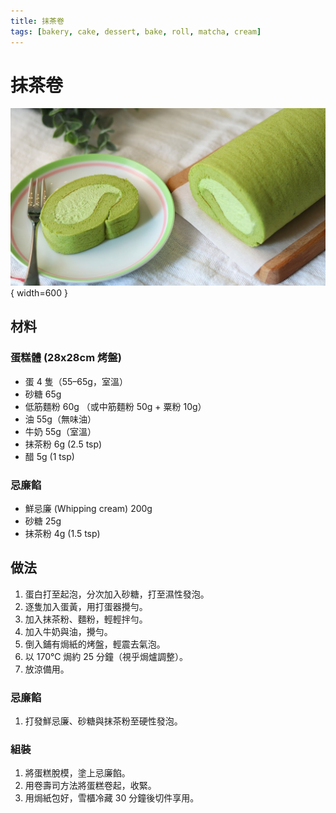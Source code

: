 ```yaml
---
title: 抹茶卷
tags: [bakery, cake, dessert, bake, roll, matcha, cream]
---
```


# 抹茶卷

![抹茶卷](../images/matcha-roll.jpg){ width=600 }

## 材料

### 蛋糕體 (28x28cm 烤盤)
- 蛋 4 隻（55–65g，室溫）  
- 砂糖 65g  
- 低筋麵粉 60g （或中筋麵粉 50g + 粟粉 10g）  
- 油 55g（無味油）  
- 牛奶 55g（室溫）  
- 抹茶粉 6g (2.5 tsp)  
- 醋 5g (1 tsp)  

### 忌廉餡
- 鮮忌廉 (Whipping cream) 200g  
- 砂糖 25g  
- 抹茶粉 4g (1.5 tsp)  

## 做法

1. 蛋白打至起泡，分次加入砂糖，打至濕性發泡。  
2. 逐隻加入蛋黃，用打蛋器攪勻。  
3. 加入抹茶粉、麵粉，輕輕拌勻。  
4. 加入牛奶與油，攪勻。  
5. 倒入鋪有焗紙的烤盤，輕震去氣泡。  
6. 以 170℃ 焗約 25 分鐘（視乎焗爐調整）。  
7. 放涼備用。  

### 忌廉餡
1. 打發鮮忌廉、砂糖與抹茶粉至硬性發泡。  

### 組裝
1. 將蛋糕脫模，塗上忌廉餡。  
2. 用卷壽司方法將蛋糕卷起，收緊。  
3. 用焗紙包好，雪櫃冷藏 30 分鐘後切件享用。  

